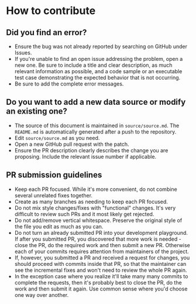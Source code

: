 # How to contribute

## Did you find an error?

* Ensure the bug was not already reported by searching on GitHub under Issues.
* If you're unable to find an open issue addressing the problem, open a new one. Be sure to include a title and clear description, as much relevant information as possible, and a code sample or an executable test case demonstrating the expected behavior that is not occurring.
* Be sure to add the complete error messages.

## Do you want to add a new data source or modify an existing one?

* The source of this document is maintained in `source/source.md`. The `README.md` is automatically generated after a push to the repository.
* Edit `source/source.md` as you need.
* Open a new GitHub pull request with the patch.
* Ensure the PR description clearly describes the change you are proposing. Include the relevant issue number if applicable.

## PR submission guidelines

* Keep each PR focused. While it's more convenient, do not combine several unrelated fixes together.
* Create as many branches as needing to keep each PR focused.
* Do not mix style changes/fixes with "functional" changes. It's very difficult to review such PRs and it most likely get rejected.
* Do not add/remove vertical whitespace. Preserve the original style of the file you edit as much as you can.
* Do not turn an already submitted PR into your development playground. If after you submitted PR, you discovered that more work is needed - close the PR, do the required work and then submit a new PR. Otherwise each of your commits requires attention from maintainers of the project.
* If, however, you submitted a PR and received a request for changes, you should proceed with commits inside that PR, so that the maintainer can see the incremental fixes and won't need to review the whole PR again.
* In the exception case where you realize it'll take many many commits to complete the requests, then it's probably best to close the PR, do the work and then submit it again. Use common sense where you'd choose one way over another.
